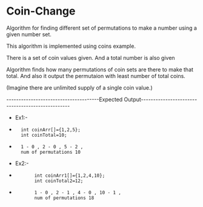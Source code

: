 # Coin-Change
Algorithm for finding different set of permutations to make a number using a given number set.

This algorithm is implemented using coins example.

There is a set of coin values given.
And a total number is also given

Algorithm finds how many permutations of coin sets are there to make that total.
And also it output the permutaion with least number of total coins.

(Imagine there are unlimited supply of a single coin value.)

--------------------------------------Expected Output-------------------------------------------------


*  Ex1:-
*       int coinArr[]={1,2,5};
        int coinTotal=10;
*       1 - 0 , 2 - 0 , 5 - 2 ,
        num of permutations 10

  
*  Ex2:-
*            int coinArr1[]={1,2,4,10};
             int coinTotal2=12;
*            1 - 0 , 2 - 1 , 4 - 0 , 10 - 1 ,
             num of permutations 18

